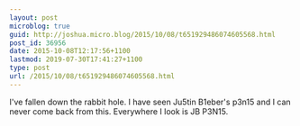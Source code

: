 ```yaml
---
layout: post
microblog: true
guid: http://joshua.micro.blog/2015/10/08/t651929486074605568.html
post_id: 36956
date: 2015-10-08T12:17:56+1100
lastmod: 2019-07-30T17:41:27+1100
type: post
url: /2015/10/08/t651929486074605568.html
---
```

I've fallen down the rabbit hole. I have seen Ju5tin B1eber's p3n15 and I can never come back from this. Everywhere I look is JB P3N15.
